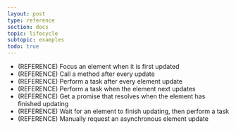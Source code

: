 ```yaml
---
layout: post
type: reference
section: docs
topic: lifecycle
subtopic: examples
todo: true
---
```


  *  (REFERENCE) Focus an element when it is first updated
  *  (REFERENCE) Call a method after every update 
  *  (REFERENCE) Perform a task after every element update
  *  (REFERENCE) Perform a task when the element next updates
  *  (REFERENCE) Get a promise that resolves when the element has finished updating
  *  (REFERENCE) Wait for an element to finish updating, then perform a task
  *  (REFERENCE) Manually request an asynchronous element update


